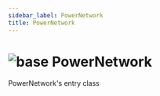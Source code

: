 ```yaml
---
sidebar_label: PowerNetwork
title: PowerNetwork
---
```


# <img src='/img/wiki/base.png' alt='base' classname='env-tag' /> PowerNetwork
PowerNetwork's entry class<br/>

